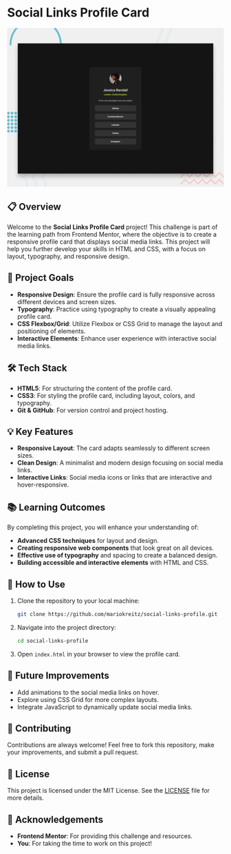 # Social Links Profile Card

![Social Links Profile Card Design](https://raw.githubusercontent.com/mariokreitz/social-links-profile/main/preview.jpg)

## 📋 Overview

Welcome to the **Social Links Profile Card** project! This challenge is part of the learning path from Frontend Mentor, where the objective is to create a responsive profile card that displays social media links. This project will help you further develop your skills in HTML and CSS, with a focus on layout, typography, and responsive design.

## 🚀 Project Goals

- **Responsive Design**: Ensure the profile card is fully responsive across different devices and screen sizes.
- **Typography**: Practice using typography to create a visually appealing profile card.
- **CSS Flexbox/Grid**: Utilize Flexbox or CSS Grid to manage the layout and positioning of elements.
- **Interactive Elements**: Enhance user experience with interactive social media links.

## 🛠️ Tech Stack

- **HTML5**: For structuring the content of the profile card.
- **CSS3**: For styling the profile card, including layout, colors, and typography.
- **Git & GitHub**: For version control and project hosting.

## 💡 Key Features

- **Responsive Layout**: The card adapts seamlessly to different screen sizes.
- **Clean Design**: A minimalist and modern design focusing on social media links.
- **Interactive Links**: Social media icons or links that are interactive and hover-responsive.


## 📚 Learning Outcomes

By completing this project, you will enhance your understanding of:

- **Advanced CSS techniques** for layout and design.
- **Creating responsive web components** that look great on all devices.
- **Effective use of typography** and spacing to create a balanced design.
- **Building accessible and interactive elements** with HTML and CSS.

## 📝 How to Use

1. Clone the repository to your local machine:
   ```bash
   git clone https://github.com/mariokreitz/social-links-profile.git
   ```

2. Navigate into the project directory:
   ```bash
   cd social-links-profile
   ```

3. Open `index.html` in your browser to view the profile card.

## 🎯 Future Improvements

- Add animations to the social media links on hover.
- Explore using CSS Grid for more complex layouts.
- Integrate JavaScript to dynamically update social media links.

## 🤝 Contributing

Contributions are always welcome! Feel free to fork this repository, make your improvements, and submit a pull request.

## 📄 License

This project is licensed under the MIT License. See the [LICENSE](./LICENSE) file for more details.

## 🙏 Acknowledgements

- **Frontend Mentor**: For providing this challenge and resources.
- **You**: For taking the time to work on this project!
